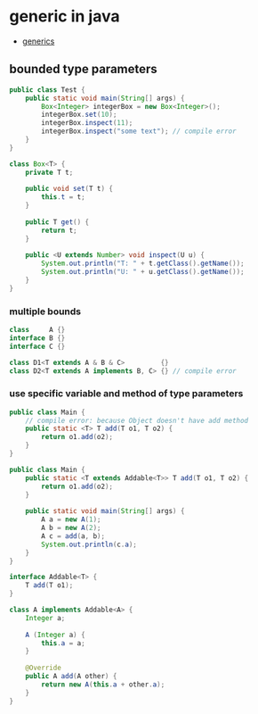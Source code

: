 # generic in java

- [generics](https://docs.oracle.com/javase/tutorial/java/generics/index.html)

## bounded type parameters

```java
public class Test {
    public static void main(String[] args) {
        Box<Integer> integerBox = new Box<Integer>();
        integerBox.set(10);
        integerBox.inspect(11);
        integerBox.inspect("some text"); // compile error
    }
}

class Box<T> {
    private T t;
    
    public void set(T t) {
        this.t = t;
    }
    
    public T get() {
        return t;
    }
    
    public <U extends Number> void inspect(U u) {
        System.out.println("T: " + t.getClass().getName());
        System.out.println("U: " + u.getClass().getName());
    }
}
```

### multiple bounds

```java
class     A {}
interface B {}
interface C {}

class D1<T extends A & B & C>         {}
class D2<T extends A implements B, C> {} // compile error
```

### use specific variable and method of type parameters

```java
public class Main {
    // compile error: because Object doesn't have add method
    public static <T> T add(T o1, T o2) {
        return o1.add(o2);
    }
}
```

```java
public class Main {
    public static <T extends Addable<T>> T add(T o1, T o2) {
        return o1.add(o2);
    }
	
    public static void main(String[] args) {
        A a = new A(1);
        A b = new A(2);
        A c = add(a, b);
        System.out.println(c.a);
    }
}

interface Addable<T> {
    T add(T o1);
}

class A implements Addable<A> {
    Integer a;
    
    A (Integer a) {
        this.a = a;
    }
    
    @Override
    public A add(A other) {
        return new A(this.a + other.a);
    }
}
```

